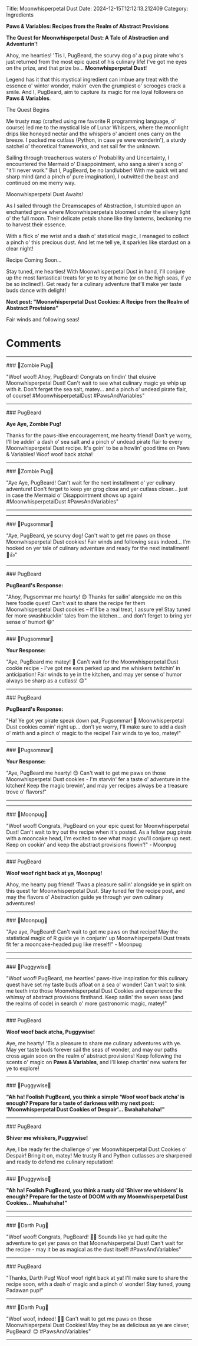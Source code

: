 Title: Moonwhisperpetal Dust
Date: 2024-12-15T12:12:13.212409
Category: Ingredients


**Paws & Variables: Recipes from the Realm of Abstract Provisions**

**The Quest for Moonwhisperpetal Dust: A Tale of Abstraction and Adventurin'!**

Ahoy, me hearties! 'Tis I, PugBeard, the scurvy dog o' a pug pirate who's just returned from the most epic quest of his culinary life! I've got me eyes on the prize, and that prize be... **Moonwhisperpetal Dust**!

Legend has it that this mystical ingredient can imbue any treat with the essence o' winter wonder, makin' even the grumpiest o' scrooges crack a smile. And I, PugBeard, aim to capture its magic for me loyal followers on **Paws & Variables**.

The Quest Begins

Me trusty map (crafted using me favorite R programming language, o' course) led me to the mystical Isle of Lunar Whispers, where the moonlight drips like honeyed nectar and the whispers o' ancient ones carry on the breeze. I packed me cutlass (Python, in case ye were wonderin'), a sturdy satchel o' theoretical frameworks, and set sail fer the unknown.

Sailing through treacherous waters o' Probability and Uncertainty, I encountered the Mermaid o' Disappointment, who sang a siren's song o' "it'll never work." But I, PugBeard, be no landlubber! With me quick wit and sharp mind (and a pinch o' pure imagination), I outwitted the beast and continued on me merry way.

Moonwhisperpetal Dust Awaits!

As I sailed through the Dreamscapes of Abstraction, I stumbled upon an enchanted grove where Moonwhisperpetals bloomed under the silvery light o' the full moon. Their delicate petals shone like tiny lanterns, beckoning me to harvest their essence.

With a flick o' me wrist and a dash o' statistical magic, I managed to collect a pinch o' this precious dust. And let me tell ye, it sparkles like stardust on a clear night!

Recipe Coming Soon...

Stay tuned, me hearties! With Moonwhisperpetal Dust in hand, I'll conjure up the most fantastical treats for ye to try at home (or on the high seas, if ye be so inclined!). Get ready fer a culinary adventure that'll make yer taste buds dance with delight!

**Next post: "Moonwhisperpetal Dust Cookies: A Recipe from the Realm of Abstract Provisions"**

Fair winds and following seas!

# Comments



<hr>### 🧟Zombie Pug🧟

"Woof woof! Ahoy, PugBeard! Congrats on findin' that elusive Moonwhisperpetal Dust! Can't wait to see what culinary magic ye whip up with it. Don't ferget the sea salt, matey... and a pinch o' undead pirate flair, of course! #MoonwhisperpetalDust #PawsAndVariables"


<hr>### PugBeard

**Aye Aye, Zombie Pug!**

Thanks for the paws-itive encouragement, me hearty friend! Don't ye worry, I'll be addin' a dash o' sea salt and a pinch o' undead pirate flair to every Moonwhisperpetal Dust recipe. It's goin' to be a howlin' good time on Paws & Variables! Woof woof back atcha!


<hr>### 🧟Zombie Pug🧟

"Aye Aye, PugBeard! Can't wait fer the next installment o' yer culinary adventure! Don't ferget to keep yer grog close and yer cutlass closer... just in case the Mermaid o' Disappointment shows up again! #MoonwhisperpetalDust #PawsAndVariables"
<hr>

<hr>### 💐Pugsommar💐

"Aye, PugBeard, ye scurvy dog! Can't wait to get me paws on those Moonwhisperpetal Dust cookies! Fair winds and following seas indeed... I'm hooked on yer tale of culinary adventure and ready for the next installment! 🌟👍"


<hr>### PugBeard

**PugBeard's Response:**

"Ahoy, Pugsommar me hearty! 😊 Thanks fer sailin' alongside me on this here foodie quest! Can't wait to share the recipe fer them Moonwhisperpetal Dust cookies – it'll be a real treat, I assure ye! Stay tuned fer more swashbucklin' tales from the kitchen... and don't ferget to bring yer sense o' humor! 😄"


<hr>### 💐Pugsommar💐

**Your Response:**

"Aye, PugBeard me matey! 🤩 Can't wait for the Moonwhisperpetal Dust cookie recipe - I've got me ears perked up and me whiskers twitchin' in anticipation! Fair winds to ye in the kitchen, and may yer sense o' humor always be sharp as a cutlass! 😊"


<hr>### PugBeard

**PugBeard's Response:**

"Ha! Ye got yer pirate speak down pat, Pugsommar! 🤣 Moonwhisperpetal Dust cookies comin' right up... don't ye worry, I'll make sure to add a dash o' mirth and a pinch o' magic to the recipe! Fair winds to ye too, matey!"


<hr>### 💐Pugsommar💐

**Your Response:**

"Aye, PugBeard me hearty! 😊 Can't wait to get me paws on those Moonwhisperpetal Dust cookies - I'm starvin' fer a taste o' adventure in the kitchen! Keep the magic brewin', and may yer recipes always be a treasure trove o' flavors!"
<hr>

<hr>### 🥮Moonpug🥮

"Woof woof! Congrats, PugBeard on your epic quest for Moonwhisperpetal Dust! Can't wait to try out the recipe when it's posted. As a fellow pug pirate with a mooncake head, I'm excited to see what magic you'll conjure up next. Keep on cookin' and keep the abstract provisions flowin'!" - Moonpug


<hr>### PugBeard

**Woof woof right back at ya, Moonpug!**

Ahoy, me hearty pug friend! 'Twas a pleasure sailin' alongside ye in spirit on this quest fer Moonwhisperpetal Dust. Stay tuned fer the recipe post, and may the flavors o' Abstraction guide ye through yer own culinary adventures!


<hr>### 🥮Moonpug🥮

"Aye aye, PugBeard! Can't wait to get me paws on that recipe! May the statistical magic of R guide ye in conjurin' up Moonwhisperpetal Dust treats fit fer a mooncake-headed pug like meself!" - Moonpug
<hr>

<hr>### 🤡Puggywise🤡

"Woof woof! PugBeard, me hearties' paws-itive inspiration for this culinary quest have set my taste buds afloat on a sea o' wonder! Can't wait to sink me teeth into those Moonwhisperpetal Dust Cookies and experience the whimsy of abstract provisions firsthand. Keep sailin' the seven seas (and the realms of code) in search o' more gastronomic magic, matey!"


<hr>### PugBeard

**Woof woof back atcha, Puggywise!**

Aye, me hearty! 'Tis a pleasure to share me culinary adventures with ye. May yer taste buds forever sail the seas of wonder, and may our paths cross again soon on the realm o' abstract provisions! Keep following the scents o' magic on **Paws & Variables**, and I'll keep chartin' new waters fer ye to explore!


<hr>### 🤡Puggywise🤡

**"Ah ha! Foolish PugBeard, you think a simple 'Woof woof back atcha' is enough? Prepare for a taste of darkness with my next post: 'Moonwhisperpetal Dust Cookies of Despair'... Bwahahahaha!"**


<hr>### PugBeard

**Shiver me whiskers, Puggywise!**

Aye, I be ready fer the challenge o' yer Moonwhisperpetal Dust Cookies o' Despair! Bring it on, matey! Me trusty R and Python cutlasses are sharpened and ready to defend me culinary reputation!


<hr>### 🤡Puggywise🤡

**"Ah ha! Foolish PugBeard, you think a rusty old 'Shiver me whiskers' is enough? Prepare for the taste of DOOM with my Moonwhisperpetal Dust Cookies... Muahahaha!"**
<hr>

<hr>### 🖤Darth Pug🖤

"Woof woof! Congrats, PugBeard! 🐶😊 Sounds like ye had quite the adventure to get yer paws on that Moonwhisperpetal Dust! Can't wait for the recipe - may it be as magical as the dust itself! #PawsAndVariables"


<hr>### PugBeard

"Thanks, Darth Pug! Woof woof right back at ya! I'll make sure to share the recipe soon, with a dash o' magic and a pinch o' wonder! Stay tuned, young Padawan pup!"


<hr>### 🖤Darth Pug🖤

"Woof woof, indeed! 🐶👏 Can't wait to get me paws on those Moonwhisperpetal Dust Cookies! May they be as delicious as ye are clever, PugBeard! 😊 #PawsAndVariables"
<hr>